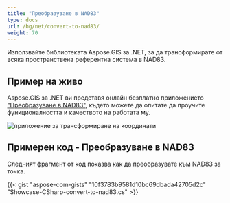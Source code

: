 ```yaml
---
title: "Преобразуване в NAD83"
type: docs
url: /bg/net/convert-to-nad83/
weight: 70
---
```


Използвайте библиотеката Aspose.GIS за .NET, за да трансформирате от всяка пространствена референтна система в NAD83.

## **Пример на живо**

Aspose.GIS за .NET ви представя онлайн безплатно приложението ["Преобразуване в NAD83"](https://products.aspose.app/gis/transformation/convert-to-nad83), където можете да опитате да проучите функционалността и качеството на работата му.

![приложение за трансформиране на координати](transform-coordinates.png)

## **Примерен код - Преобразуване в NAD83**

Следният фрагмент от код показва как да преобразувате към NAD83 за точка.

{{< gist "aspose-com-gists" "10f3783b9581d10bc69dbada42705d2c" "Showcase-CSharp-convert-to-nad83.cs" >}}
